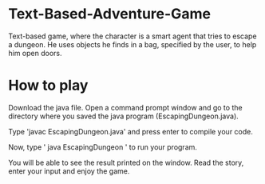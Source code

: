 # Text-Based-Adventure-Game
Text-based game, where the character is a smart agent that tries to escape a dungeon. He uses objects he finds in a bag, specified by the user, to help him open doors.

# How to play
Download the java file.
Open a command prompt window and go to the directory where you saved the java program (EscapingDungeon.java).

Type 'javac EscapingDungeon.java' and press enter to compile your code.

Now, type ' java EscapingDungeon ' to run your program.

You will be able to see the result printed on the window.
Read the story, enter your input and enjoy the game.
